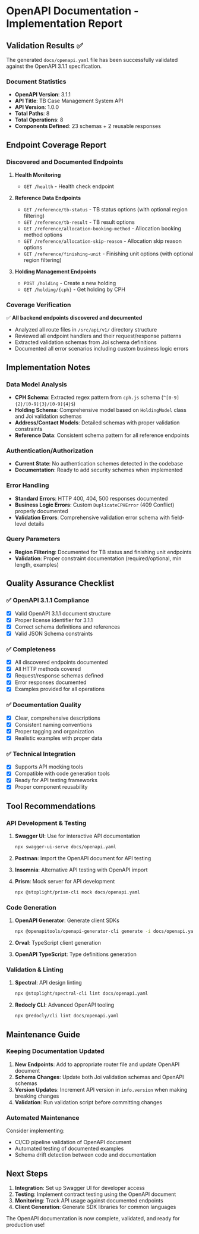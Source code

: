 # OpenAPI Documentation - Implementation Report

## Validation Results ✅

The generated `docs/openapi.yaml` file has been successfully validated against the OpenAPI 3.1.1 specification.

### Document Statistics

- **OpenAPI Version**: 3.1.1
- **API Title**: TB Case Management System API
- **API Version**: 1.0.0
- **Total Paths**: 8
- **Total Operations**: 8
- **Components Defined**: 23 schemas + 2 reusable responses

## Endpoint Coverage Report

### Discovered and Documented Endpoints

1. **Health Monitoring**
   - `GET /health` - Health check endpoint

2. **Reference Data Endpoints**
   - `GET /reference/tb-status` - TB status options (with optional region filtering)
   - `GET /reference/tb-result` - TB result options
   - `GET /reference/allocation-booking-method` - Allocation booking method options
   - `GET /reference/allocation-skip-reason` - Allocation skip reason options
   - `GET /reference/finishing-unit` - Finishing unit options (with optional region filtering)

3. **Holding Management Endpoints**
   - `POST /holding` - Create a new holding
   - `GET /holding/{cph}` - Get holding by CPH

### Coverage Verification

✅ **All backend endpoints discovered and documented**

- Analyzed all route files in `/src/api/v1/` directory structure
- Reviewed all endpoint handlers and their request/response patterns
- Extracted validation schemas from Joi schema definitions
- Documented all error scenarios including custom business logic errors

## Implementation Notes

### Data Model Analysis

- **CPH Schema**: Extracted regex pattern from `cph.js` schema (`^[0-9]{2}/[0-9]{3}/[0-9]{4}$`)
- **Holding Schema**: Comprehensive model based on `HoldingModel` class and Joi validation schemas
- **Address/Contact Models**: Detailed schemas with proper validation constraints
- **Reference Data**: Consistent schema pattern for all reference endpoints

### Authentication/Authorization

- **Current State**: No authentication schemes detected in the codebase
- **Documentation**: Ready to add security schemes when implemented

### Error Handling

- **Standard Errors**: HTTP 400, 404, 500 responses documented
- **Business Logic Errors**: Custom `DuplicateCPHError` (409 Conflict) properly documented
- **Validation Errors**: Comprehensive validation error schema with field-level details

### Query Parameters

- **Region Filtering**: Documented for TB status and finishing unit endpoints
- **Validation**: Proper constraint documentation (required/optional, min length, examples)

## Quality Assurance Checklist

### ✅ OpenAPI 3.1.1 Compliance

- [x] Valid OpenAPI 3.1.1 document structure
- [x] Proper license identifier for 3.1.1
- [x] Correct schema definitions and references
- [x] Valid JSON Schema constraints

### ✅ Completeness

- [x] All discovered endpoints documented
- [x] All HTTP methods covered
- [x] Request/response schemas defined
- [x] Error responses documented
- [x] Examples provided for all operations

### ✅ Documentation Quality

- [x] Clear, comprehensive descriptions
- [x] Consistent naming conventions
- [x] Proper tagging and organization
- [x] Realistic examples with proper data

### ✅ Technical Integration

- [x] Supports API mocking tools
- [x] Compatible with code generation tools
- [x] Ready for API testing frameworks
- [x] Proper component reusability

## Tool Recommendations

### API Development & Testing

1. **Swagger UI**: Use for interactive API documentation

   ```bash
   npx swagger-ui-serve docs/openapi.yaml
   ```

2. **Postman**: Import the OpenAPI document for API testing
3. **Insomnia**: Alternative API testing with OpenAPI import
4. **Prism**: Mock server for API development
   ```bash
   npx @stoplight/prism-cli mock docs/openapi.yaml
   ```

### Code Generation

1. **OpenAPI Generator**: Generate client SDKs

   ```bash
   npx @openapitools/openapi-generator-cli generate -i docs/openapi.yaml -g javascript
   ```

2. **Orval**: TypeScript client generation
3. **OpenAPI TypeScript**: Type definitions generation

### Validation & Linting

1. **Spectral**: API design linting

   ```bash
   npx @stoplight/spectral-cli lint docs/openapi.yaml
   ```

2. **Redocly CLI**: Advanced OpenAPI tooling
   ```bash
   npx @redocly/cli lint docs/openapi.yaml
   ```

## Maintenance Guide

### Keeping Documentation Updated

1. **New Endpoints**: Add to appropriate router file and update OpenAPI document
2. **Schema Changes**: Update both Joi validation schemas and OpenAPI schemas
3. **Version Updates**: Increment API version in `info.version` when making breaking changes
4. **Validation**: Run validation script before committing changes

### Automated Maintenance

Consider implementing:

- CI/CD pipeline validation of OpenAPI document
- Automated testing of documented examples
- Schema drift detection between code and documentation

## Next Steps

1. **Integration**: Set up Swagger UI for developer access
2. **Testing**: Implement contract testing using the OpenAPI document
3. **Monitoring**: Track API usage against documented endpoints
4. **Client Generation**: Generate SDK libraries for common languages

The OpenAPI documentation is now complete, validated, and ready for production use!
